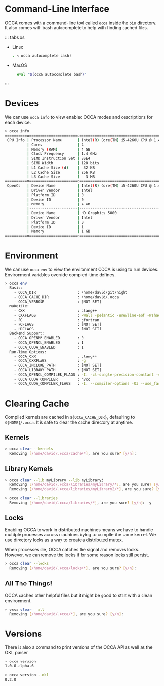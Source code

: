 # Command-Line Interface

OCCA comes with a command-line tool called `occa` inside the `bin` directory.
It also comes with bash autocomplete to help with finding cached files.

::: tabs os

- Linux
    ```bash
    . <(occa autocomplete bash)
    ```

- MacOS
    ```bash
      eval "$(occa autocomplete bash)"
    ```

:::

# Devices

We can use `occa info` to view enabled OCCA modes and descriptions for each device.

```bash
> occa info
==========o======================o==========================================
 CPU Info | Processor Name       | Intel(R) Core(TM) i5-4260U CPU @ 1.40GHz
          | Cores                | 4
          | Memory (RAM)         | 4 GB
          | Clock Frequency      | 1.4 GHz
          | SIMD Instruction Set | SSE4
          | SIMD Width           | 128 bits
          | L1 Cache Size (d)    |  32 KB
          | L2 Cache Size        | 256 KB
          | L3 Cache Size        |   3 MB
==========o======================o==========================================
 OpenCL   | Device Name          | Intel(R) Core(TM) i5-4260U CPU @ 1.40GHz
          | Driver Vendor        | Intel
          | Platform ID          | 0
          | Device ID            | 0
          | Memory               | 4 GB
          |----------------------|------------------------------------------
          | Device Name          | HD Graphics 5000
          | Driver Vendor        | Intel
          | Platform ID          | 0
          | Device ID            | 1
          | Memory               | 1 GB
==========o======================o==========================================
```

# Environment

We can use `occa env` to view the environment OCCA is using to run devices.
Environment variables override compiled-time defines.

```bash
> occa env
  Basic:
    - OCCA_DIR                   : /home/david/git/night
    - OCCA_CACHE_DIR             : /home/david/.occa
    - OCCA_VERBOSE               : [NOT SET]
  Makefile:
    - CXX                        : clang++
    - CXXFLAGS                   : -Wall -pedantic -Wnewline-eof -Wshadow -Wsign-compare -Wuninitialized -Wtype-limits -Wignored-qualifiers -Wempty-body -g
    - FC                         : gfortran
    - FCFLAGS                    : [NOT SET]
    - LDFLAGS                    : [NOT SET]
  Backend Support:
    - OCCA_OPENMP_ENABLED        : 0
    - OCCA_OPENCL_ENABLED        : 1
    - OCCA_CUDA_ENABLED          : 1
  Run-Time Options:
    - OCCA_CXX                   : clang++
    - OCCA_CXXFLAGS              : -g
    - OCCA_INCLUDE_PATH          : [NOT SET]
    - OCCA_LIBRARY_PATH          : [NOT SET]
    - OCCA_OPENCL_COMPILER_FLAGS : -I. -cl-single-precision-constant -cl-denorms-are-zero -cl-single-precision-constant -cl-fast-relaxed-math -cl-finite-math-only -cl-mad-enable -cl-no-signed-zeros
    - OCCA_CUDA_COMPILER         : nvcc
    - OCCA_CUDA_COMPILER_FLAGS   : -I. --compiler-options -O3 --use_fast_math
```

# Clearing Cache

Compiled kernels are cached in `${OCCA_CACHE_DIR}`, defaulting to `${HOME}/.occa`.
It is safe to clear the cache directory at anytime.

## Kernels

```bash
> occa clear --kernels
  Removing [/home/david/.occa/cache/*], are you sure? [y/n]:
```

## Library Kernels

```bash
> occa clear --lib myLibrary --lib myLibrary2
  Removing [/home/david/.occa/libraries/myLibrary/*], are you sure? [y/n]:  y
  Removing [/home/david/.occa/libraries/myLibrary2/*], are you sure? [y/n]:  y
```

```bash
> occa clear --libraries
  Removing [/home/david/.occa/libraries/*], are you sure? [y/n]:  y
```

## Locks

Enabling OCCA to work in distributed machines means we have to handle multiple processes across machines trying to compile the same kernel.
We use directory locks as a way to create a distributed mutex.

When processes die, OCCA catches the signal and removes locks.
However, we can remove the locks if for some reason locks still persist.

```bash
> occa clear --locks
  Removing [/home/david/.occa/locks/*], are you sure? [y/n]:
```

## All The Things!

OCCA caches other helpful files but it might be good to start with a clean environment.

```bash
> occa clear --all
  Removing [/home/david/.occa/*], are you sure? [y/n]:
```

# Versions

There is also a command to print versions of the OCCA API as well as the OKL parser

```bash
> occa version
1.0.0-alpha.6

```

```bash
> occa version --okl
0.2.0
```